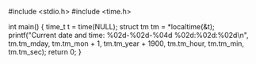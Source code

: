 #include <stdio.h>
#include <time.h>

int main() {
    time_t t = time(NULL);
    struct tm tm = *localtime(&t);
    printf("Current date and time: %02d-%02d-%04d %02d:%02d:%02d\n", 
           tm.tm_mday, tm.tm_mon + 1, tm.tm_year + 1900, 
           tm.tm_hour, tm.tm_min, tm.tm_sec);
    return 0;
}
